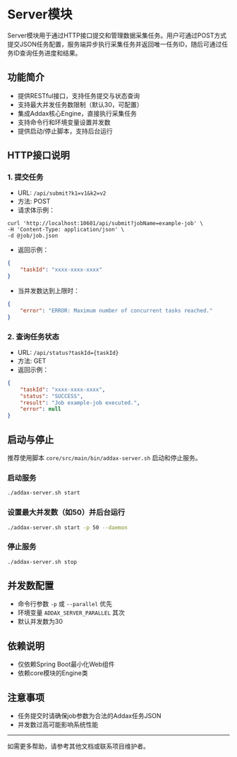 # Server模块

Server模块用于通过HTTP接口提交和管理数据采集任务。用户可通过POST方式提交JSON任务配置，服务端异步执行采集任务并返回唯一任务ID，随后可通过任务ID查询任务进度和结果。

## 功能简介

- 提供RESTful接口，支持任务提交与状态查询
- 支持最大并发任务数限制（默认30，可配置）
- 集成Addax核心Engine，直接执行采集任务
- 支持命令行和环境变量设置并发数
- 提供启动/停止脚本，支持后台运行

## HTTP接口说明

### 1. 提交任务
- URL: `/api/submit?k1=v1&k2=v2`
- 方法: POST
- 请求体示例：
```shell
curl 'http://localhost:10601/api/submit?jobName=example-job' \
-H 'Content-Type: application/json' \
-d @job/job.json
```
- 返回示例：
```json
{
    "taskId": "xxxx-xxxx-xxxx"
}
```
- 当并发数达到上限时：
```json
{
    "error": "ERROR: Maximum number of concurrent tasks reached."
}
```

### 2. 查询任务状态
- URL: `/api/status?taskId={taskId}`
- 方法: GET
- 返回示例：
```json
{
    "taskId": "xxxx-xxxx-xxxx",
    "status": "SUCCESS",
    "result": "Job example-job executed.",
    "error": null
}
```

## 启动与停止

推荐使用脚本 `core/src/main/bin/addax-server.sh` 启动和停止服务。

### 启动服务
```bash
./addax-server.sh start
```

### 设置最大并发数（如50）并后台运行
```bash
./addax-server.sh start -p 50 --daemon
```

### 停止服务
```bash
./addax-server.sh stop
```

## 并发数配置
- 命令行参数 `-p` 或 `--parallel` 优先
- 环境变量 `ADDAX_SERVER_PARALLEL` 其次
- 默认并发数为30

## 依赖说明
- 仅依赖Spring Boot最小化Web组件
- 依赖core模块的Engine类

## 注意事项
- 任务提交时请确保job参数为合法的Addax任务JSON
- 并发数过高可能影响系统性能

---
如需更多帮助，请参考其他文档或联系项目维护者。

